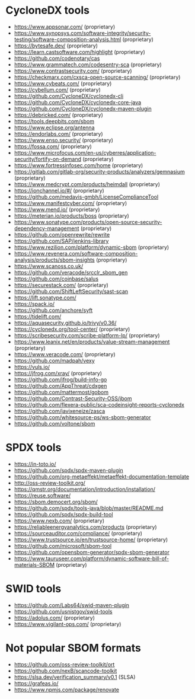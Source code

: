 # CycloneDX tools

- https://www.appsonar.com/ (proprietary)
- https://www.synopsys.com/software-integrity/security-testing/software-composition-analysis.html (proprietary)
- https://bytesafe.dev/ (proprietary)
- https://learn.castsoftware.com/highlight (proprietary)
- https://github.com/codenotary/cas
- https://www.grammatech.com/codesentry-sca (proprietary)
- https://www.contrastsecurity.com/ (proprietary)
- https://checkmarx.com/cxsca-open-source-scanning/ (proprietary)
- https://www.cybeats.com/ (proprietary)
- https://cybellum.com/ (proprietary)
- https://github.com/CycloneDX/cyclonedx-cli
- https://github.com/CycloneDX/cyclonedx-core-java
- https://github.com/CycloneDX/cyclonedx-maven-plugin
- https://debricked.com/ (proprietary)
- https://tools.deepbits.com/sbom
- https://www.eclipse.org/antenna
- https://endorlabs.com/ (proprietary)
- https://www.enso.security/ (proprietary)
- https://fossa.com/ (proprietary)
- https://www.microfocus.com/en-us/cyberres/application-security/fortify-on-demand (proprietary)
- https://www.fortressinfosec.com/home (proprietary)
- https://gitlab.com/gitlab-org/security-products/analyzers/gemnasium (proprietary)
- https://www.medcrypt.com/products/heimdall (proprietary)
- https://ionchannel.io/#/ (proprietary)
- https://github.com/medavis-gmbh/LicenseComplianceTool
- https://www.manifestcyber.com/ (proprietary)
- https://www.mend.io/ (proprietary)
- https://meterian.io/products/boss (proprietary)
- https://www.sonatype.com/products/open-source-security-dependency-management (proprietary)
- https://github.com/openrewrite/rewrite
- https://github.com/SAP/jenkins-library
- https://www.rezilion.com/platform/dynamic-sbom (proprietary)
- https://www.revenera.com/software-composition-analysis/products/sbom-insights (proprietary)
- https://www.scanoss.co.uk/
- https://github.com/veracode/srcclr_sbom_gen
- https://github.com/coinbase/salus
- https://securestack.com/ (proprietary)
- https://github.com/ShiftLeftSecurity/sast-scan
- https://lift.sonatype.com/
- https://spack.io/
- https://github.com/anchore/syft 
- https://tidelift.com/
- https://aquasecurity.github.io/trivy/v0.36/
- https://cyclonedx.org/tool-center/ (proprietary)
- https://scribesecurity.com/scribe-platform-lp/ (proprietary)
- https://www.leanix.net/en/products/value-stream-management (proprietary)
- https://www.veracode.com/ (proprietary)
- https://github.com/madpah/vexy
- https://vuls.io/
- https://jfrog.com/xray/ (proprietary)
- https://github.com/jfrog/build-info-go
- https://github.com/AppThreat/cdxgen
- https://github.com/mattermost/gobom
- https://github.com/Contrast-Security-OSS/jbom
- https://github.com/flexera-public/sca-codeinsight-reports-cyclonedx
- https://github.com/javixeneize/zasca
- https://github.com/whitesource-ps/ws-sbom-generator
- https://github.com/voltone/sbom

# SPDX tools

- https://in-toto.io/
- https://github.com/spdx/spdx-maven-plugin
- https://github.com/org-metaeffekt/metaeffekt-documentation-template
- http://oss-review-toolkit.org/
- https://qmstr.org/documentation/introduction/installation/
- https://reuse.software/
- https://sbom.democert.org/sbom/
- https://github.com/spdx/tools-java/blob/master/README.md
- https://github.com/spdx/spdx-build-tool
- https://www.nexb.com/ (proprietary)
- https://reliableenergyanalytics.com/products (proprietary)
- https://sourceauditor.com/compliance/ (proprietary)
- https://www.trustsource.io/en/trustsource-home/ (proprietary)
- https://github.com/microsoft/sbom-tool
- https://github.com/opensbom-generator/spdx-sbom-generator
- https://www.tauruseer.com/platform/dynamic-software-bill-of-materials-SBOM (proprietary)

# SWID tools

- https://github.com/Labs64/swid-maven-plugin
- https://github.com/usnistgov/swid-tools
- https://adolus.com/ (proprietary)
- https://www.vigilant-ops.com/ (proprietary)

# Not popular SBOM formats

- https://github.com/oss-review-toolkit/ort
- https://github.com/nexB/scancode-toolkit
- https://slsa.dev/verification_summary/v0.1 (SLSA)
- https://grafeas.io/
- https://www.npmjs.com/package/renovate
